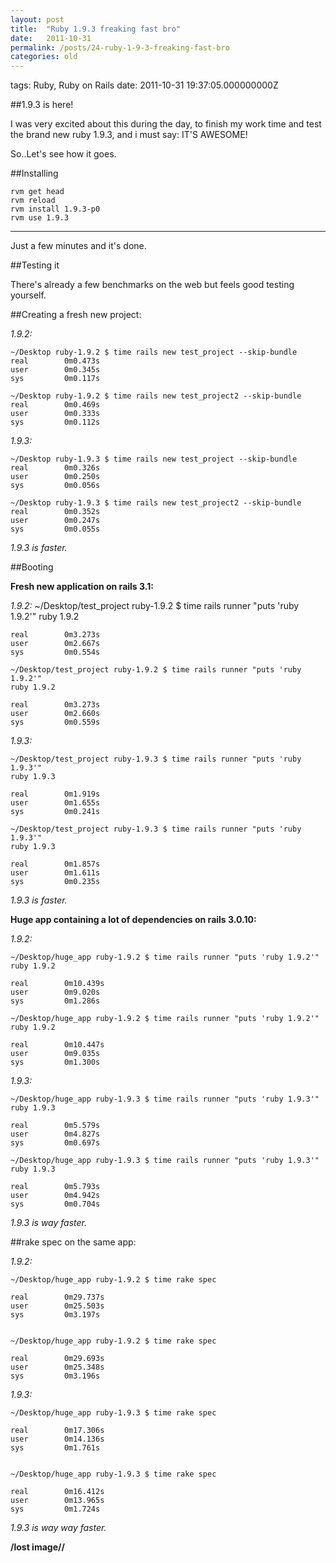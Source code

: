 ```yaml
---
layout: post
title:  "Ruby 1.9.3 freaking fast bro"
date:   2011-10-31
permalink: /posts/24-ruby-1-9-3-freaking-fast-bro
categories: old
---
```


tags: Ruby, Ruby on Rails date: 2011-10-31 19:37:05.000000000Z


##1.9.3 is here!

I was very excited about this during the day, to finish my work time and test the brand new ruby 1.9.3, and i must say: IT'S AWESOME!

So..Let's see how it goes.


##Installing

    rvm get head
    rvm reload
    rvm install 1.9.3-p0
    rvm use 1.9.3

******************************************************

Just a few minutes and it's done.


##Testing it

There's already a few benchmarks on the web but feels good testing yourself.

##Creating a fresh new project:

*1.9.2:*

    ~/Desktop ruby-1.9.2 $ time rails new test_project --skip-bundle
    real        0m0.473s
    user        0m0.345s
    sys         0m0.117s

    ~/Desktop ruby-1.9.2 $ time rails new test_project2 --skip-bundle
    real        0m0.469s
    user        0m0.333s
    sys         0m0.112s


*1.9.3:*

    ~/Desktop ruby-1.9.3 $ time rails new test_project --skip-bundle
    real        0m0.326s
    user        0m0.250s
    sys         0m0.056s

    ~/Desktop ruby-1.9.3 $ time rails new test_project2 --skip-bundle
    real        0m0.352s
    user        0m0.247s
    sys         0m0.055s

*1.9.3 is faster.*


##Booting

**Fresh new application on rails 3.1:**

*1.9.2:*
    ~/Desktop/test_project ruby-1.9.2 $ time rails runner "puts 'ruby 1.9.2'"
    ruby 1.9.2

    real        0m3.273s
    user        0m2.667s
    sys         0m0.554s

    ~/Desktop/test_project ruby-1.9.2 $ time rails runner "puts 'ruby 1.9.2'"
    ruby 1.9.2

    real        0m3.273s
    user        0m2.660s
    sys         0m0.559s


*1.9.3:*

    ~/Desktop/test_project ruby-1.9.3 $ time rails runner "puts 'ruby 1.9.3'"
    ruby 1.9.3

    real        0m1.919s
    user        0m1.655s
    sys         0m0.241s

    ~/Desktop/test_project ruby-1.9.3 $ time rails runner "puts 'ruby 1.9.3'"
    ruby 1.9.3

    real        0m1.857s
    user        0m1.611s
    sys         0m0.235s

*1.9.3 is faster.*


**Huge app containing a lot of dependencies on rails 3.0.10:**

*1.9.2:*

    ~/Desktop/huge_app ruby-1.9.2 $ time rails runner "puts 'ruby 1.9.2'"
    ruby 1.9.2

    real        0m10.439s
    user        0m9.020s
    sys         0m1.286s

    ~/Desktop/huge_app ruby-1.9.2 $ time rails runner "puts 'ruby 1.9.2'"
    ruby 1.9.2

    real        0m10.447s
    user        0m9.035s
    sys         0m1.300s

*1.9.3:*

    ~/Desktop/huge_app ruby-1.9.3 $ time rails runner "puts 'ruby 1.9.3'"
    ruby 1.9.3

    real        0m5.579s
    user        0m4.827s
    sys         0m0.697s

    ~/Desktop/huge_app ruby-1.9.3 $ time rails runner "puts 'ruby 1.9.3'"
    ruby 1.9.3

    real        0m5.793s
    user        0m4.942s
    sys         0m0.704s

*1.9.3 is way faster.*


##rake spec on the same app:


*1.9.2:*

    ~/Desktop/huge_app ruby-1.9.2 $ time rake spec

    real        0m29.737s
    user        0m25.503s
    sys         0m3.197s


    ~/Desktop/huge_app ruby-1.9.2 $ time rake spec

    real        0m29.693s
    user        0m25.348s
    sys         0m3.196s


*1.9.3:*

    ~/Desktop/huge_app ruby-1.9.3 $ time rake spec

    real        0m17.306s
    user        0m14.136s
    sys         0m1.761s


    ~/Desktop/huge_app ruby-1.9.3 $ time rake spec

    real        0m16.412s
    user        0m13.965s
    sys         0m1.724s

*1.9.3 is way way faster.*

**/lost image//**
